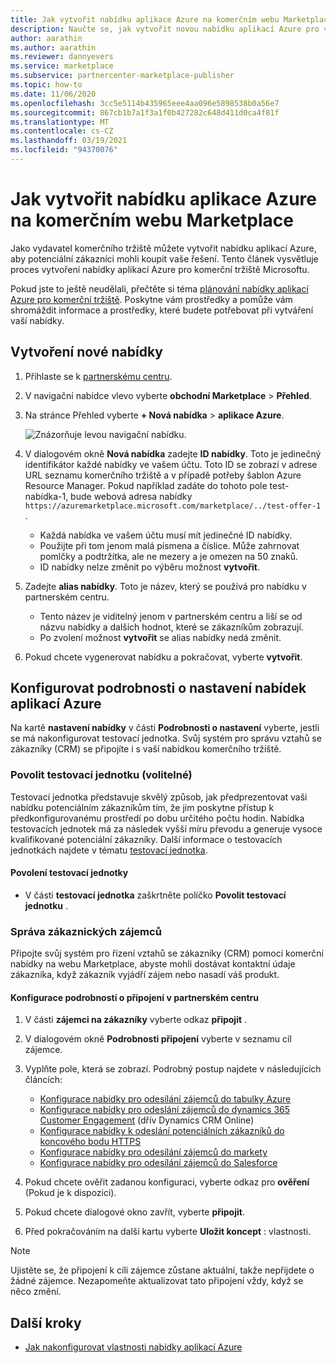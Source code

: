 ```yaml
---
title: Jak vytvořit nabídku aplikace Azure na komerčním webu Marketplace
description: Naučte se, jak vytvořit novou nabídku aplikací Azure pro výpis nebo prodej v Azure Marketplace nebo prostřednictvím programu Cloud Solution Provider (CSP) pomocí komerčního portálu pro Marketplace v partnerském centru Microsoftu.
author: aarathin
ms.author: aarathin
ms.reviewer: dannyevers
ms.service: marketplace
ms.subservice: partnercenter-marketplace-publisher
ms.topic: how-to
ms.date: 11/06/2020
ms.openlocfilehash: 3cc5e5114b435965eee4aa096e5898538b0a56e7
ms.sourcegitcommit: 867cb1b7a1f3a1f0b427282c648d411d0ca4f81f
ms.translationtype: MT
ms.contentlocale: cs-CZ
ms.lasthandoff: 03/19/2021
ms.locfileid: "94370076"
---
```

# <a name="how-to-create-an-azure-application-offer-in-the-commercial-marketplace"></a>Jak vytvořit nabídku aplikace Azure na komerčním webu Marketplace

Jako vydavatel komerčního tržiště můžete vytvořit nabídku aplikací Azure, aby potenciální zákazníci mohli koupit vaše řešení. Tento článek vysvětluje proces vytvoření nabídky aplikací Azure pro komerční tržiště Microsoftu.

Pokud jste to ještě neudělali, přečtěte si téma [plánování nabídky aplikací Azure pro komerční tržiště](plan-azure-application-offer.md). Poskytne vám prostředky a pomůže vám shromáždit informace a prostředky, které budete potřebovat při vytváření vaší nabídky.

## <a name="create-a-new-offer"></a>Vytvoření nové nabídky

1. Přihlaste se k [partnerskému centru](https://partner.microsoft.com/dashboard/home).

1. V navigační nabídce vlevo vyberte **obchodní Marketplace**  >  **Přehled**.

1. Na stránce Přehled vyberte **+ Nová nabídka**  >  **aplikace Azure**.

    ![Znázorňuje levou navigační nabídku.](./media/create-new-azure-app-offer/new-offer-azure-app.png)

1. V dialogovém okně **Nová nabídka** zadejte **ID nabídky**. Toto je jedinečný identifikátor každé nabídky ve vašem účtu. Toto ID se zobrazí v adrese URL seznamu komerčního tržiště a v případě potřeby šablon Azure Resource Manager. Pokud například zadáte do tohoto pole test-nabídka-1, bude webová adresa nabídky `https://azuremarketplace.microsoft.com/marketplace/../test-offer-1` .

     * Každá nabídka ve vašem účtu musí mít jedinečné ID nabídky.
     * Použijte při tom jenom malá písmena a číslice. Může zahrnovat pomlčky a podtržítka, ale ne mezery a je omezen na 50 znaků.
     * ID nabídky nelze změnit po výběru možnost **vytvořit**.

1. Zadejte **alias nabídky**. Toto je název, který se používá pro nabídku v partnerském centru.

     * Tento název je viditelný jenom v partnerském centru a liší se od názvu nabídky a dalších hodnot, které se zákazníkům zobrazují.
     * Po zvolení možnost **vytvořit** se alias nabídky nedá změnit.

1. Pokud chcete vygenerovat nabídku a pokračovat, vyberte  **vytvořit**.

## <a name="configure-your-azure-application-offer-setup-details"></a>Konfigurovat podrobnosti o nastavení nabídek aplikací Azure

Na kartě **nastavení nabídky** v části **Podrobnosti o nastavení** vyberte, jestli se má nakonfigurovat testovací jednotka. Svůj systém pro správu vztahů se zákazníky (CRM) se připojíte i s vaší nabídkou komerčního tržiště.

### <a name="enable-a-test-drive-optional"></a>Povolit testovací jednotku (volitelné)

Testovací jednotka představuje skvělý způsob, jak předprezentovat vaši nabídku potenciálním zákazníkům tím, že jim poskytne přístup k předkonfigurovanému prostředí po dobu určitého počtu hodin. Nabídka testovacích jednotek má za následek vyšší míru převodu a generuje vysoce kvalifikované potenciální zákazníky. Další informace o testovacích jednotkách najdete v tématu [testovací jednotka](plan-azure-application-offer.md#test-drive).

#### <a name="to-enable-a-test-drive"></a>Povolení testovací jednotky

- V části **testovací jednotka** zaškrtněte políčko **Povolit testovací jednotku** .

### <a name="customer-lead-management"></a>Správa zákaznických zájemců

Připojte svůj systém pro řízení vztahů se zákazníky (CRM) pomocí komerční nabídky na webu Marketplace, abyste mohli dostávat kontaktní údaje zákazníka, když zákazník vyjádří zájem nebo nasadí váš produkt.

#### <a name="to-configure-the-connection-details-in-partner-center"></a>Konfigurace podrobností o připojení v partnerském centru

1. V části **zájemci na zákazníky** vyberte odkaz **připojit** .
1. V dialogovém okně **Podrobnosti připojení** vyberte v seznamu cíl zájemce.
1. Vyplňte pole, která se zobrazí. Podrobný postup najdete v následujících článcích:

   - [Konfigurace nabídky pro odesílání zájemců do tabulky Azure](partner-center-portal/commercial-marketplace-lead-management-instructions-azure-table.md#configure-your-offer-to-send-leads-to-the-azure-table)
   - [Konfigurace nabídky pro odeslání zájemců do dynamics 365 Customer Engagement](partner-center-portal/commercial-marketplace-lead-management-instructions-dynamics.md#configure-your-offer-to-send-leads-to-dynamics-365-customer-engagement) (dřív Dynamics CRM Online)
   - [Konfigurace nabídky k odeslání potenciálních zákazníků do koncového bodu HTTPS](partner-center-portal/commercial-marketplace-lead-management-instructions-https.md#configure-your-offer-to-send-leads-to-the-https-endpoint)
   - [Konfigurace nabídky pro odesílání zájemců do markety](partner-center-portal/commercial-marketplace-lead-management-instructions-marketo.md#configure-your-offer-to-send-leads-to-marketo)
   - [Konfigurace nabídky pro odesílání zájemců do Salesforce](partner-center-portal/commercial-marketplace-lead-management-instructions-salesforce.md#configure-your-offer-to-send-leads-to-salesforce)

1. Pokud chcete ověřit zadanou konfiguraci, vyberte odkaz pro **ověření** (Pokud je k dispozici).
1. Pokud chcete dialogové okno zavřít, vyberte **připojit**.
1. Před pokračováním na další kartu vyberte **Uložit koncept** : vlastnosti.

> [!NOTE]
> Ujistěte se, že připojení k cíli zájemce zůstane aktuální, takže nepřijdete o žádné zájemce. Nezapomeňte aktualizovat tato připojení vždy, když se něco změní.

## <a name="next-steps"></a>Další kroky

- [Jak nakonfigurovat vlastnosti nabídky aplikací Azure](create-new-azure-apps-offer-properties.md)
